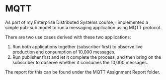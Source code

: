 # MQTT
As part of my Enterprise Distributed Systems course, I implemented a simple pub-sub model to run a messaging application using MQTT protocol.

There are two use cases derived with these two applications:

1. Run both applications together (subscriber first) to observe live production and consumption of 10,000 messages.
2. Run publisher first and let it complete the process, and then bring on the subscriber to observe whether it consumes the 10,000 messages.

The report for this can be found under the MQTT Assignment Report folder.

